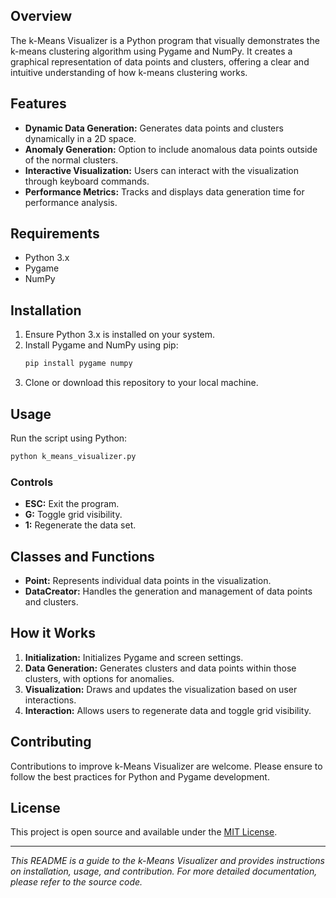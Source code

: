 ## Overview
The k-Means Visualizer is a Python program that visually demonstrates the k-means clustering algorithm using Pygame and NumPy. It creates a graphical representation of data points and clusters, offering a clear and intuitive understanding of how k-means clustering works.

## Features
- **Dynamic Data Generation:** Generates data points and clusters dynamically in a 2D space.
- **Anomaly Generation:** Option to include anomalous data points outside of the normal clusters.
- **Interactive Visualization:** Users can interact with the visualization through keyboard commands.
- **Performance Metrics:** Tracks and displays data generation time for performance analysis.

## Requirements
- Python 3.x
- Pygame
- NumPy

## Installation
1. Ensure Python 3.x is installed on your system.
2. Install Pygame and NumPy using pip:
   ```bash
   pip install pygame numpy
   ```
3. Clone or download this repository to your local machine.

## Usage
Run the script using Python:
```bash
python k_means_visualizer.py
```

### Controls
- **ESC:** Exit the program.
- **G:** Toggle grid visibility.
- **1:** Regenerate the data set.

## Classes and Functions
- **Point:** Represents individual data points in the visualization.
- **DataCreator:** Handles the generation and management of data points and clusters.

## How it Works
1. **Initialization:** Initializes Pygame and screen settings.
2. **Data Generation:** Generates clusters and data points within those clusters, with options for anomalies.
3. **Visualization:** Draws and updates the visualization based on user interactions.
4. **Interaction:** Allows users to regenerate data and toggle grid visibility.

## Contributing
Contributions to improve k-Means Visualizer are welcome. Please ensure to follow the best practices for Python and Pygame development.

## License
This project is open source and available under the [MIT License](LICENSE.md).

---

*This README is a guide to the k-Means Visualizer and provides instructions on installation, usage, and contribution. For more detailed documentation, please refer to the source code.*

